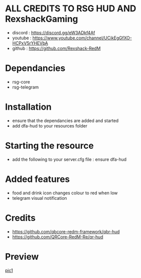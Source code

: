 # ALL CREDITS TO RSG HUD AND RexshackGaming
- discord : https://discord.gg/eW3ADkf4Af
- youtube : https://www.youtube.com/channel/UCikEgGfXO-HCPxV5rYHEVbA
- github : https://github.com/Rexshack-RedM

# Dependancies
- rsg-core
- rsg-telegram

# Installation
- ensure that the dependancies are added and started
- add dfa-hud to your resources folder

# Starting the resource
- add the following to your server.cfg file : ensure dfa-hud

# Added features
- food and drink icon changes colour to red when low
- telegram visual notification

# Credits
- https://github.com/qbcore-redm-framework/qbr-hud
- https://github.com/QRCore-RedM-Re/qr-hud

# Preview
[pic1](https://cdn.discordapp.com/attachments/930809057231663114/1264089159115735150/dfa-hud.png?ex=669c9a45&is=669b48c5&hm=47527399b82f07a1913044853d9e9fa559cb1803a006de2115fb677841b3f81b&)
